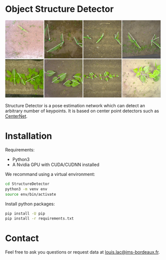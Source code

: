# Object Structure Detector

![illustration](illustration.png)
 
Structure Detector is a pose estimation network which can detect an arbitrary number of keypoints. It is based on center point detectors such as [CenterNet](https://github.com/xingyizhou/CenterNet).

# Installation

Requirements:
- Python3
- A Nvidia GPU with CUDA/CUDNN installed

We recommand using a virtual environment:

```zsh
cd StructureDetector
python3 -m venv env
source env/bin/activate
```

Install python packages:

```zsh
pip install -U pip
pip install -r requirements.txt
```

# Contact
Feel free to ask you questions or request data at louis.lac@ims-bordeaux.fr.
